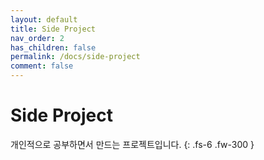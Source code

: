 ```yaml
---
layout: default
title: Side Project
nav_order: 2
has_children: false
permalink: /docs/side-project
comment: false
---
```


# Side Project

개인적으로 공부하면서 만드는 프로젝트입니다.
{: .fs-6 .fw-300 }
